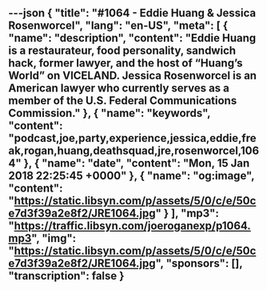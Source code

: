 ---json
{
  "title": "#1064 - Eddie Huang & Jessica Rosenworcel",
  "lang": "en-US",
  "meta": [
    {
      "name": "description",
      "content": "Eddie Huang is a restaurateur, food personality, sandwich hack, former lawyer, and the host of “Huang’s World” on VICELAND. Jessica Rosenworcel is an American lawyer who currently serves as a member of the U.S. Federal Communications Commission."
    },
    {
      "name": "keywords",
      "content": "podcast,joe,party,experience,jessica,eddie,freak,rogan,huang,deathsquad,jre,rosenworcel,1064"
    },
    {
      "name": "date",
      "content": "Mon, 15 Jan 2018 22:25:45 +0000"
    },
    {
      "name": "og:image",
      "content": "https://static.libsyn.com/p/assets/5/0/c/e/50ce7d3f39a2e8f2/JRE1064.jpg"
    }
  ],
  "mp3": "https://traffic.libsyn.com/joeroganexp/p1064.mp3",
  "img": "https://static.libsyn.com/p/assets/5/0/c/e/50ce7d3f39a2e8f2/JRE1064.jpg",
  "sponsors": [],
  "transcription": false
}
---
<episode-header />

<timemark seconds="0" />

<transcribe-call-to-action />

<episode-footer />
